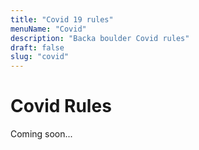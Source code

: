 ```yaml
---
title: "Covid 19 rules"
menuName: "Covid"
description: "Backa boulder Covid rules"
draft: false
slug: "covid"
---
```


# Covid Rules

Coming soon...






